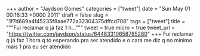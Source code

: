 
+++
author = "Jaydson Gomes"
categories = ["tweet"]
date = "Sun May 01 00:16:33 +0000 2011"
draft = false
slug = "1f7d689a4f45235f8aae772a32304375dffcd708"
tags = ["tweet"]
title = """Fui reclamar q já faz 1 h..."""
tweet = true
micro = true
tweet_url = "https://twitter.com/jaydson/status/64483310658785280"
+++
Fui reclamar q já faz 1 hora q to esperando pra ser atendido e o cara me diz q no minimo mais 1 pra eu ser atendido
